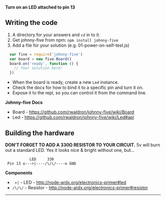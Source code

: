 **Turn on an LED attached to pin 13**

## Writing the code

1. A directory for your answers and `cd` in to it.
2. Get johnny-five from npm: `npm install johnny-five`
3. Add a file for your solution (e.g. 01-power-on-self-test.js)

```js
  var five = require('johnny-five')
  var board = new five.Board()
  board.on('ready', function () {
    // Your solution here!
  })
```

- When the board is ready, create a new `Led` instance.
- Check the docs for how to bind it to a specific pin and turn it on.
- Expose it to the repl, so you can control it from the command line.

**Johnny-five Docs**

- Board - https://github.com/rwaldron/johnny-five/wiki/Board
- Led - https://github.com/rwaldron/johnny-five/wiki/Led#api

## Building the hardware

**DON'T FORGET TO ADD A 330Ω RESISTOR TO YOUR CIRCUIT.**
5v will burn out a standard LED. Yes it looks nice & bright without one, but...

```
           LED     330
 Pin 13 o--->|----/\/\/----o GND
```

**Components**

- `  >| ` - LED - http://node-ardx.org/electronics-primer#led
- `/\/\/` - Resistor - http://node-ardx.org/electronics-primer#resistor

---
